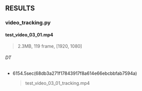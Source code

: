 ## RESULTS

### video_tracking.py

#### test_video_03_01.mp4
> 2.3MB, 119 frame, [1920, 1080]

###### DT
- 6154.5sec(68db3a271f17843917f8a614e66ebcbbfab7594a)
  > test_video_03_01_tracking.mp4
